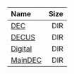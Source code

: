|Name|Size|
|:---|---:|
|[DEC](DEC/index.html)|DIR|
|[DECUS](DECUS/index.html)|DIR|
|[Digital](Digital/index.html)|DIR|
|[MainDEC](MainDEC/index.html)|DIR|
